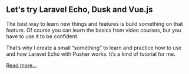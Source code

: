 ## Let's try Laravel Echo, Dusk and Vue.js

The best way to learn new things and features is build something on that feature. Of course you can learn the basics from video courses, but you have to use it to be confident.

That’s why I create a small “something” to learn and practice how to use and how Laravel Echo with Pusher works. It’s a kind of tutorial for me.

[Read more...](https://flamiszoltan.me/laravel-echo-dusk-vuejs)
